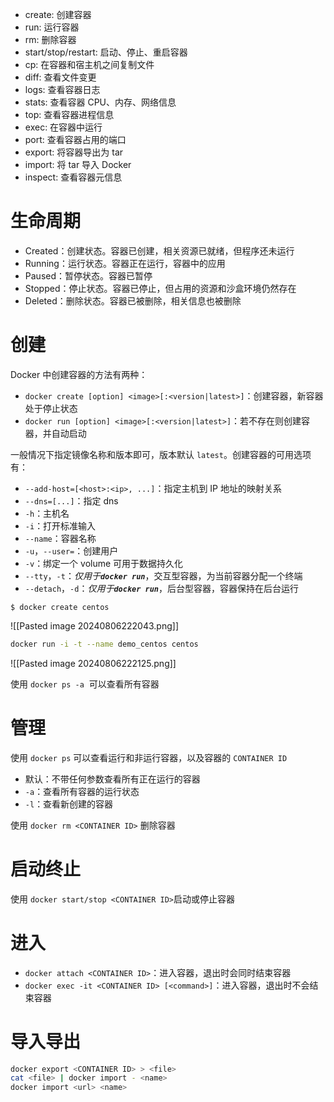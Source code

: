 - create: 创建容器
- run: 运行容器
- rm: 删除容器
- start/stop/restart: 启动、停止、重启容器
- cp: 在容器和宿主机之间复制文件
- diff: 查看文件变更
- logs: 查看容器日志
- stats: 查看容器 CPU、内存、网络信息
- top: 查看容器进程信息
- exec: 在容器中运行
- port: 查看容器占用的端口
- export: 将容器导出为 tar
- import: 将 tar 导入 Docker
- inspect: 查看容器元信息
# 生命周期

* Created：创建状态。容器已创建，相关资源已就绪，但程序还未运行
* Running：运行状态。容器正在运行，容器中的应用
* Paused：暂停状态。容器已暂停
* Stopped：停止状态。容器已停止，但占用的资源和沙盒环境仍然存在
* Deleted：删除状态。容器已被删除，相关信息也被删除
# 创建

Docker 中创建容器的方法有两种：

* ​ `docker create [option] <image>[:<version|latest>]` ​：创建容器，新容器处于停止状态
* ​`docker run [option] <image>[:<version|latest>]`​：若不存在则创建容器，并自动启动

一般情况下指定镜像名称和版本即可，版本默认 `latest`​。创建容器的可用选项有：
* ​`--add-host=[<host>:<ip>, ...]`​：指定主机到 IP 地址的映射关系
* ​`--dns=[...]`​：指定 dns
* ​`-h`​：主机名
* ​`-i`​：打开标准输入
* ​`--name`​：容器名称
* ​`-u`​，`--user=`​：创建用户
* ​`-v`​：绑定一个 volume​ 可用于数据持久化
* ​`--tty`​，`-t`​：*仅用于* ***​`docker run`​***​，交互型容器，为当前容器分配一个终端
* ​`--detach`​，`-d`​：*仅用于* ***​`docker run`​***​，后台型容器，容器保持在后台运行

```console
$ docker create centos
```

​![[Pasted image 20240806222043.png]]​

```bash
docker run -i -t --name demo_centos centos
```

​![[Pasted image 20240806222125.png]]​

使用 `docker ps -a` ​ 可以查看所有容器
# 管理

使用 `docker ps`​ 可以查看运行和非运行容器，以及容器的 `CONTAINER ID`​

* 默认：不带任何参数查看所有正在运行的容器
* `-a`​：查看所有容器的运行状态
* ​`-l`​：查看新创建的容器​

使用 `docker rm <CONTAINER ID>`​ 删除容器
# 启动终止

使用 `docker start/stop <CONTAINER ID>`​ 启动或停止容器
# 进入

* ​`docker attach <CONTAINER ID>`​：进入容器，退出时会同时结束容器
* ​`docker exec -it <CONTAINER ID> [<command>]`​：进入容器，退出时不会结束容器
# 导入导出

```bash
docker export <CONTAINER ID> > <file>
cat <file> | docker import - <name>
docker import <url> <name>
```
